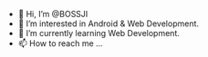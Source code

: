 - 👋 Hi, I’m @BOSSJI
- 👀 I’m interested in Android & Web Development.
- 🌱 I’m currently learning Web Development.
- 📫 How to reach me ...

<!---
BOSSJI/BOSSJI is a ✨ special ✨ repository because its `README.md` (this file) appears on your GitHub profile.
You can click the Preview link to take a look at your changes.
--->
